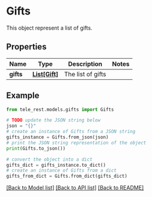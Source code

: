 # Gifts

This object represent a list of gifts.

## Properties

Name | Type | Description | Notes
------------ | ------------- | ------------- | -------------
**gifts** | [**List[Gift]**](Gift.md) | The list of gifts | 

## Example

```python
from tele_rest.models.gifts import Gifts

# TODO update the JSON string below
json = "{}"
# create an instance of Gifts from a JSON string
gifts_instance = Gifts.from_json(json)
# print the JSON string representation of the object
print(Gifts.to_json())

# convert the object into a dict
gifts_dict = gifts_instance.to_dict()
# create an instance of Gifts from a dict
gifts_from_dict = Gifts.from_dict(gifts_dict)
```
[[Back to Model list]](../README.md#documentation-for-models) [[Back to API list]](../README.md#documentation-for-api-endpoints) [[Back to README]](../README.md)


